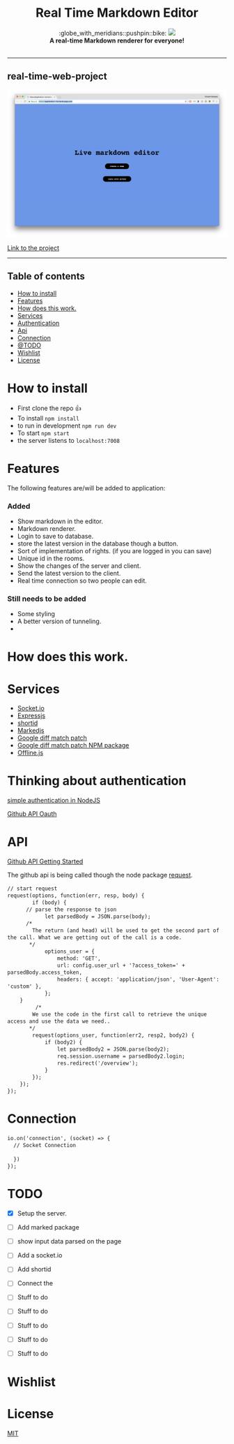 <h1 align="center">Real Time Markdown Editor</h1>

<div align="center">
  :globe_with_meridians::pushpin::bike: <img src="https://img.shields.io/badge/webdesign-building-yellow.svg">
</div>
<div align="center">
  <strong>A real-time Markdown renderer for everyone!</strong>
</div>
<br />

---

## real-time-web-project

![Real time markdown editor home screen](docAssets/homepage.png)

[Link to the project](https://application-rtw.herokuapp.com/)

---

## Table of contents

- [How to install](#how-to-install)
- [Features](#features)
- [How does this work.](#how-does-this-work.)
- [Services](#services)
- [Authentication](#thinking-about-authentication)
- [Api](#api)
- [Connection](#connection)
- [@TODO](#todo)
- [Wishlist](#wishlist)
- [License](#license)

# How to install

- First clone the repo :thumbsup:
- To install `npm install`
- to run in development `npm run dev`
- To start `npm start`
- the server listens to `localhost:7008`

# Features
The following features are/will be added to application:

### Added
* Show markdown in the editor.
* Markdown renderer.
* Login to save to database. 
* store the latest version in the database though a button.
* Sort of implementation of rights. (if you are logged in you can save)
* Unique id in the rooms.
* Show the changes of the server and client.
* Send the latest version to the client.
* Real time connection so two people can edit.

### Still needs to be added
* Some styling
* A better version of tunneling.
* 

# How does this work.


# Services

- [Socket.io](https://socket.io/)
- [Expressjs](https://expressjs.com/)
- [shortid](https://github.com/dylang/shortid)
- [Markedjs](https://github.com/markedjs/marked)
- [Google diff match patch](https://github.com/google/diff-match-patch)
- [Google diff match patch NPM package](https://github.com/JackuB/diff-match-patch)
- [Offline.js](https://github.hubspot.com/offline/docs/welcome/)

# Thinking about authentication

[simple authentication in NodeJS](https://danialk.github.io/blog/2013/02/20/simple-authentication-in-nodejs/)

[Github API Oauth](https://developer.github.com/apps/building-oauth-apps/authorizing-oauth-apps/)

<!-- What external data source is featured in your project and what are its properties 🌠 -->

# API
[Github API Getting Started](https://developer.github.com/apps/building-oauth-apps/authorizing-oauth-apps/)

The github api is being called though the node package [request](https://www.npmjs.com/package/request).

```JS
// start request
request(options, function(err, resp, body) {
		if (body) {
      // parse the response to json
			let parsedBody = JSON.parse(body);
      /* 
        The return (and head) will be used to get the second part of the call. What we are getting out of the call is a code.
       */
			options_user = {
				method: 'GET',
				url: config.user_url + '?access_token=' + parsedBody.access_token,
				headers: { accept: 'application/json', 'User-Agent': 'custom' },
			};
    }
         /* 
        We use the code in the first call to retrieve the unique access and use the data we need..
       */
		request(options_user, function(err2, resp2, body2) {
			if (body2) {
				let parsedBody2 = JSON.parse(body2);
				req.session.username = parsedBody2.login;
				res.redirect('/overview');
			}
		});
	});
});
```
# Connection

```
io.on('connection', (socket) => {
  // Socket Connection

  })
});
```

<!-- Where do the 0️⃣s and 1️⃣s live in your project? What db system are you using?-->

# TODO

<!-- Maybe a checklist of done stuff and stuff still on your wishlist? ✅ -->
* [x] Setup the server.
* [ ] Add marked package
* [ ] show input data parsed on the page
* [ ] Add a socket.io
* [ ] Add shortid
* [ ] Connect the 
* [ ] Stuff to do
* [ ] Stuff to do
* [ ] Stuff to do
* [ ] Stuff to do
* [ ] Stuff to do


# Wishlist


# License
<!-- How about a license here? 📜 (or is it a licence?) 🤷 -->



[MIT](https://opensource.org/licenses/MIT)
